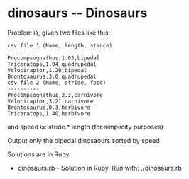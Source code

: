 # dinosaurs -- Dinosaurs

Problem is, given two files like this:
```
csv file 1 (Name, length, stance)
---------
Procompsognathus,1.03,bipedal
Triceratops,1.04,quadrupedal
Velociraptor,1.20,bipedal
Brontosaurus,3.0,quadrupedal
csv file 2 (Name, stride, food)
----------
Procompsognathus,2.3,carnivore
Velociraptor,3.21,carnivore
Brontosaurus,0.3,herbivore
Triceratops,1.40,herbivore
```

and speed is: stride * length (for simplicity purposes)

Output only the bipedal dinosaours sorted by speed

Solutions are in Ruby:

- dinosaurs.rb - Solution in Ruby. Run with: ./dinosaurs.rb
